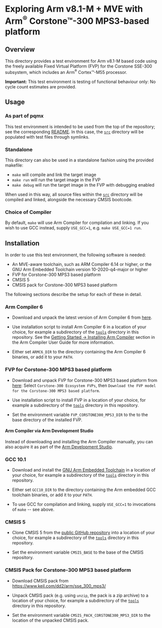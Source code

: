 # Exploring Arm v8.1-M + MVE with Arm<sup>&reg;</sup> Corstone&trade;-300 MPS3-based platform

## Overview

This directory provides a test environment for Arm v8.1-M based code using the freely available Fixed Virtual Platform (FVP) for the Corstone SSE-300
subsystem, which includes an Arm<sup>&reg;</sup> Cortex&trade;-M55 processor.

__Important:__ This test environment is testing of functional behaviour only: No cycle count estimates are provided.

## Usage

### As part of pqmx

This test environment is intended to be used from the top of the repository; see the
corresponding [README](../../README.md). In this case, the [`src`](src) directory will be populated with test files
through symlinks.

### Standalone

This directory can also be used in a standalone fashion using the provided makefile:

- `make` will compile and link the target image
- `make run` will run the target image in the FVP
- `make debug` will run the target image in the FVP with debugging enabled

When used in this way, all source files within the [`src`](src) directory will be compiled and linked, alongside the
necessary CMSIS bootcode.

### Choice of Compiler

By default, `make` will use Arm Compiler for compilation and linking. If you wish to use GCC instead, supply
`USE_GCC=1`, e.g. `make USE_GCC=1 run`.

## Installation

In order to use this test environment, the following software is needed:

- An MVE-aware toolchain, such as ARM Compiler 6.14 or higher, or the GNU Arm Embedded Toolchain version
  10-2020-q4-major or higher
- FVP for Corstone-300 MPS3 based platform
- CMSIS 5
- CMSIS pack for Corstone-300 MPS3 based platform

The following sections describe the setup for each of these in detail.

### Arm Compiler 6

- Download and unpack the latest version of Arm Compiler 6 from
[here](https://developer.arm.com/tools-and-software/embedded/arm-compiler/downloads/version-6).

- Use installation script to install Arm Compiler 6 in a location of your choice, for example
  a subdirectory of the [`tools`](../../../tools) directory in this repository. See the [Getting Started -> Installing
  Arm Compiler](https://developer.arm.com/documentation/100748/0615/Getting-Started/Installing-Arm-Compiler?lang=en)
  section in the Arm Compiler User Guide for more information.

- Either set `ARMC6_DIR` to the directory containing the Arm Compiler 6 binaries, or add it to your `PATH`.

### FVP for Corstone-300 MPS3 based platform

- Download and unpack FVP for Corstone-300 MPS3 based platform from
  [here](https://developer.arm.com/tools-and-software/open-source-software/arm-platforms-software/arm-ecosystem-fvps):
  Select `Corstone-300 Ecosystem FVPs`, then `Download the FVP model for the Corstone-300 MPS3 based platform`.

- Use installation script to install FVP in a location of your choice, for example a subdirectory of the
  [`tools`](../../../tools) directory in this repository.

- Set the environment variable `FVP_CORSTONE300_MPS3_DIR` to the to the base directory of the installed FVP.

#### Arm Compiler via Arm Development Studio

Instead of downloading and installing the Arm Compiler manually, you can also acquire it as part of the [Arm Development
Studio](https://developer.arm.com/tools-and-software/embedded/arm-development-studio).

### GCC 10.1

- Download and install the [GNU Arm Embedded
  Toolchain](https://developer.arm.com/tools-and-software/open-source-software/developer-tools/gnu-toolchain/gnu-rm) in
  a location of your choice, for example a subdirectory of the
  [`tools`](../../../tools) directory in this repository.

- Either set `GCC10_DIR` to the directory containing the Arm embedded GCC toolchain binaries, or add it to your `PATH`.

- To use GCC for compilation and linking, supply `USE_GCC=1` to invocations of `make` -- see above.

### CMSIS 5

- Clone CMSIS 5 from the [public GitHub repository](https://github.com/ARM-software/CMSIS_5) into a location of your
  choice, for example a subdirectory of the [`tools`](../../../tools) directory in this repository.

- Set the environment variable `CMSIS_BASE` to the base of the CMSIS repository.

### CMSIS Pack for Corstone-300 MPS3 based platform

- Download CMSIS pack from https://www.keil.com/dd2/arm/sse_300_mps3/

- Unpack CMSIS pack (e.g. using `unzip`, the pack is a zip archive) to a location of your choice,
  for example a subdirectory of the [`tools`](../../../tools) directory in this repository.

- Set the environment variable `CMSIS_PACK_CORSTONE300_MPS3_DIR` to the location of the unpacked
  CMSIS pack.
